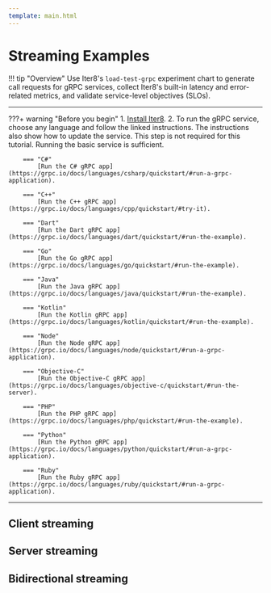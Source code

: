 ```yaml
---
template: main.html
---
```


# Streaming Examples

!!! tip "Overview"
    Use Iter8's `load-test-grpc` experiment chart to generate call requests for gRPC services, collect Iter8's built-in latency and error-related metrics, and validate service-level objectives (SLOs).

***

???+ warning "Before you begin"
    1. [Install Iter8](../../getting-started/install.md).
    2. To run the gRPC service, choose any language and follow the linked instructions. The instructions also show how to update the service. This step is not required for this tutorial. Running the basic service is sufficient.

        === "C#"
            [Run the C# gRPC app](https://grpc.io/docs/languages/csharp/quickstart/#run-a-grpc-application).

        === "C++"
            [Run the C++ gRPC app](https://grpc.io/docs/languages/cpp/quickstart/#try-it).

        === "Dart"
            [Run the Dart gRPC app](https://grpc.io/docs/languages/dart/quickstart/#run-the-example).

        === "Go"
            [Run the Go gRPC app](https://grpc.io/docs/languages/go/quickstart/#run-the-example).

        === "Java"
            [Run the Java gRPC app](https://grpc.io/docs/languages/java/quickstart/#run-the-example).

        === "Kotlin"
            [Run the Kotlin gRPC app](https://grpc.io/docs/languages/kotlin/quickstart/#run-the-example).

        === "Node"
            [Run the Node gRPC app](https://grpc.io/docs/languages/node/quickstart/#run-a-grpc-application).

        === "Objective-C"
            [Run the Objective-C gRPC app](https://grpc.io/docs/languages/objective-c/quickstart/#run-the-server).

        === "PHP"
            [Run the PHP gRPC app](https://grpc.io/docs/languages/php/quickstart/#run-the-example).

        === "Python"
            [Run the Python gRPC app](https://grpc.io/docs/languages/python/quickstart/#run-a-grpc-application).

        === "Ruby"
            [Run the Ruby gRPC app](https://grpc.io/docs/languages/ruby/quickstart/#run-a-grpc-application).

***

## Client streaming

## Server streaming

## Bidirectional streaming

